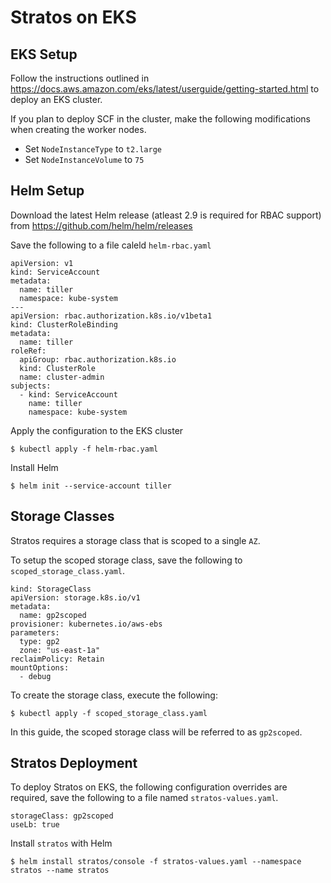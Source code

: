 # Stratos on EKS

## EKS Setup

Follow the instructions outlined in https://docs.aws.amazon.com/eks/latest/userguide/getting-started.html to deploy an EKS cluster.

If you plan to deploy SCF in the cluster, make the following modifications when creating the worker nodes.
- Set `NodeInstanceType` to `t2.large`
- Set `NodeInstanceVolume` to `75`

## Helm Setup

Download the latest Helm release (atleast 2.9 is required for RBAC support) from https://github.com/helm/helm/releases

Save the following to a file caleld `helm-rbac.yaml`
```
apiVersion: v1
kind: ServiceAccount
metadata:
  name: tiller
  namespace: kube-system
---
apiVersion: rbac.authorization.k8s.io/v1beta1
kind: ClusterRoleBinding
metadata:
  name: tiller
roleRef:
  apiGroup: rbac.authorization.k8s.io
  kind: ClusterRole
  name: cluster-admin
subjects:
  - kind: ServiceAccount
    name: tiller
    namespace: kube-system
```

Apply the configuration to the EKS cluster
```
$ kubectl apply -f helm-rbac.yaml
```

Install Helm
```
$ helm init --service-account tiller
```

## Storage Classes 

Stratos requires a storage class that is scoped to a single `AZ`.

To setup the scoped storage class, save the following to `scoped_storage_class.yaml`.
```
kind: StorageClass
apiVersion: storage.k8s.io/v1
metadata:
  name: gp2scoped
provisioner: kubernetes.io/aws-ebs
parameters:
  type: gp2
  zone: "us-east-1a"
reclaimPolicy: Retain
mountOptions:
  - debug
```
To create the storage class, execute the following:
```
$ kubectl apply -f scoped_storage_class.yaml
```

In this guide, the scoped storage class will be referred to as `gp2scoped`.

## Stratos Deployment

To deploy Stratos on EKS, the following configuration overrides are required, save the following to a file named `stratos-values.yaml`.
```
storageClass: gp2scoped
useLb: true
```

Install `stratos` with Helm
```
$ helm install stratos/console -f stratos-values.yaml --namespace stratos --name stratos
```
